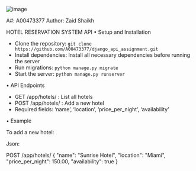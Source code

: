 ![image](https://github.com/A00473377/django_api_assignment/assets/144714614/d0428662-4ec6-4784-9258-52a9247a9109)

A#: A00473377
Author: Zaid Shaikh
 
HOTEL RESERVATION SYSTEM API
•	Setup and Installation

-	Clone the repository: `git clone https://github.com/A00473377/django_api_assignment.git`
-	Install dependencies: Install all necessary dependencies before running the server
-	Run migrations: `python manage.py migrate`
-	Start the server: `python manage.py runserver`

•	API Endpoints

-	GET /app/hotels/ : List all hotels
-	POST /app/hotels/ : Add a new hotel
-	Required fields: ‘name’, ‘location’, ‘price_per_night’, ‘availability’

•	Example

To add a new hotel:

Json:

POST /app/hotels/
{
    "name": "Sunrise Hotel",
    "location": "Miami",
    "price_per_night": 150.00,
    "availability": true
}
